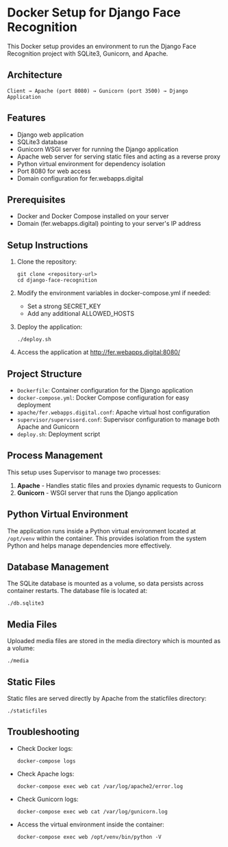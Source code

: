 # Docker Setup for Django Face Recognition

This Docker setup provides an environment to run the Django Face Recognition project with SQLite3, Gunicorn, and Apache.

## Architecture

```
Client → Apache (port 8080) → Gunicorn (port 3500) → Django Application
```

## Features

- Django web application
- SQLite3 database
- Gunicorn WSGI server for running the Django application
- Apache web server for serving static files and acting as a reverse proxy
- Python virtual environment for dependency isolation
- Port 8080 for web access
- Domain configuration for fer.webapps.digital

## Prerequisites

- Docker and Docker Compose installed on your server
- Domain (fer.webapps.digital) pointing to your server's IP address

## Setup Instructions

1. Clone the repository:
   ```
   git clone <repository-url>
   cd django-face-recognition
   ```

2. Modify the environment variables in docker-compose.yml if needed:
   - Set a strong SECRET_KEY
   - Add any additional ALLOWED_HOSTS

3. Deploy the application:
   ```
   ./deploy.sh
   ```

4. Access the application at http://fer.webapps.digital:8080/

## Project Structure

- `Dockerfile`: Container configuration for the Django application
- `docker-compose.yml`: Docker Compose configuration for easy deployment
- `apache/fer.webapps.digital.conf`: Apache virtual host configuration
- `supervisor/supervisord.conf`: Supervisor configuration to manage both Apache and Gunicorn
- `deploy.sh`: Deployment script

## Process Management

This setup uses Supervisor to manage two processes:
1. **Apache** - Handles static files and proxies dynamic requests to Gunicorn
2. **Gunicorn** - WSGI server that runs the Django application

## Python Virtual Environment

The application runs inside a Python virtual environment located at `/opt/venv` within the container. This provides isolation from the system Python and helps manage dependencies more effectively.

## Database Management

The SQLite database is mounted as a volume, so data persists across container restarts. The database file is located at:
```
./db.sqlite3
```

## Media Files

Uploaded media files are stored in the media directory which is mounted as a volume:
```
./media
```

## Static Files

Static files are served directly by Apache from the staticfiles directory:
```
./staticfiles
```

## Troubleshooting

- Check Docker logs:
  ```
  docker-compose logs
  ```

- Check Apache logs:
  ```
  docker-compose exec web cat /var/log/apache2/error.log
  ```

- Check Gunicorn logs:
  ```
  docker-compose exec web cat /var/log/gunicorn.log
  ```

- Access the virtual environment inside the container:
  ```
  docker-compose exec web /opt/venv/bin/python -V
  ``` 